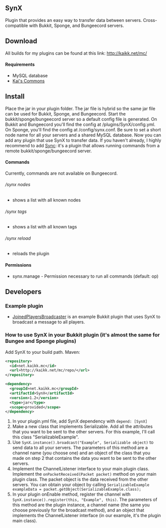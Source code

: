 ## SynX
Plugin that provides an easy way to transfer data between servers. Cross-compatible with Bukkit, Sponge, and Bungeecord servers. 

## Download
All builds for my plugins can be found at this link: http://kaikk.net/mc/

#### Requirements
- MySQL database
- [Kai's Commons](http://github.com/KaiKikuchi/KaisCommons)

## Install
Place the jar in your plugin folder. The jar file is hybrid so the same jar file can be used for Bukkit, Sponge, and Bungeecord. Start the bukkit/sponge/bungeecord server so a default config file is generated. On Bukkit and Bungeecord you'll find the config at /plugins/SynX/config.yml. On Sponge, you'll find the config at /config/synx.conf. Be sure to set a short node name for all your servers and a shared MySQL database. Now you can add any plugin that use SynX to transfer data. If you haven't already, I highly recommend to add [Sync](https://github.com/KaiKikuchi/Sync): it's a plugin that allows running commands from a remote bukkit/sponge/bungeecord server.

#### Commands
Currently, commands are not available on Bungeecord.

###### /synx nodes
- shows a list with all known nodes

###### /synx tags
- shows a list with all known tags 

###### /synx reload
- reloads the plugin

#### Permissions
- synx.manage - Permission necessary to run all commands (default: op)

## Developers
### Example plugin
- [JoinedPlayersBroadcaster](http://github.com/KaiKikuchi/JoinedPlayersBroadcaster) is an example Bukkit plugin that uses SynX to broadcast a message to all players. 

### How to use SynX in your Bukkit plugin (it's almost the same for Bungee and Sponge plugins)
Add SynX to your build path. Maven:  
```xml
<repository>
  <id>net.kaikk.mc</id>
  <url>http://kaikk.net/mc/repo/</url>
</repository>
```
```xml
<dependency>
  <groupId>net.kaikk.mc</groupId>
  <artifactId>SynX</artifactId>
  <version>1.2</version>
  <type>jar</type>
  <scope>provided</scope>
</dependency>
```
1. In your plugin.yml file, add SynX dependency with `depend: [SynX]`
2. Make a new class that implements Serializable. Add all the attributes that you want to be sent to the other servers. For this example, I'll call this class "SerializableExample".
3. Use `SynX.instance().broadcast("Example", Serializable object)` to send data to all your servers. The parameters of this method are a channel name (you choose one) and an object of the class that you made on step 2 that contains the data you want to be sent to the other servers.
4. Implement the ChannelListener interface to your main plugin class. Implement the `onPacketReceived(Packet packet)` method on your main plugin class. The packet object is the data received from the other servers. You can obtain your object by calling `SerializableExample exampleData = packet.getObject(SerializableExample.class);`
5. In your plugin onEnable method, register the channel with `SynX.instance().register(this, "Example", this)`. The parameters of this method are the plugin instance, a channel name (the same you choose previously for the broadcast method), and an object that implements the ChannelListener interface (in our example, it's the plugin main class).
